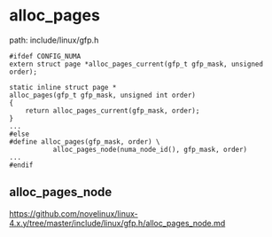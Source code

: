 alloc_pages
========================================

path: include/linux/gfp.h
```
#ifdef CONFIG_NUMA
extern struct page *alloc_pages_current(gfp_t gfp_mask, unsigned order);

static inline struct page *
alloc_pages(gfp_t gfp_mask, unsigned int order)
{
    return alloc_pages_current(gfp_mask, order);
}
...
#else
#define alloc_pages(gfp_mask, order) \
           alloc_pages_node(numa_node_id(), gfp_mask, order)
...
#endif
```

alloc_pages_node
----------------------------------------

https://github.com/novelinux/linux-4.x.y/tree/master/include/linux/gfp.h/alloc_pages_node.md
